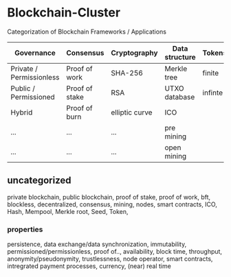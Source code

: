 # Blockchain-Cluster
Categorization of Blockchain Frameworks / Applications

Governance | Consensus | Cryptography | Data structure | Tokensupply | Programmable Transactions
------------ | ------------- | ------------- | ------------- | ------------- | -------------
Private / Permissionless | Proof of work | SHA-256 | Merkle tree | finite | simple conditions
Public / Permissioned | Proof of stake | RSA | UTXO database | infinte | smart contracts
Hybrid | Proof of burn | elliptic curve | ICO |
... | ... | ... | pre mining |
... | ... | ... | open mining |


## uncategorized
private blockchain, public blockchain, proof of stake, proof of work, bft, blockless, decentralized, consensus, mining, nodes, smart contracts, ICO, Hash, Mempool, Merkle root, Seed, Token, 

### properties
persistence, data exchange/data synchronization, immutability, permissioned/permissionless, proof of.., availability, block time, throughput, anonymity/pseudonymity, trustlessness, node operator, smart contracts, intregrated payment processes, currency, (near) real time
